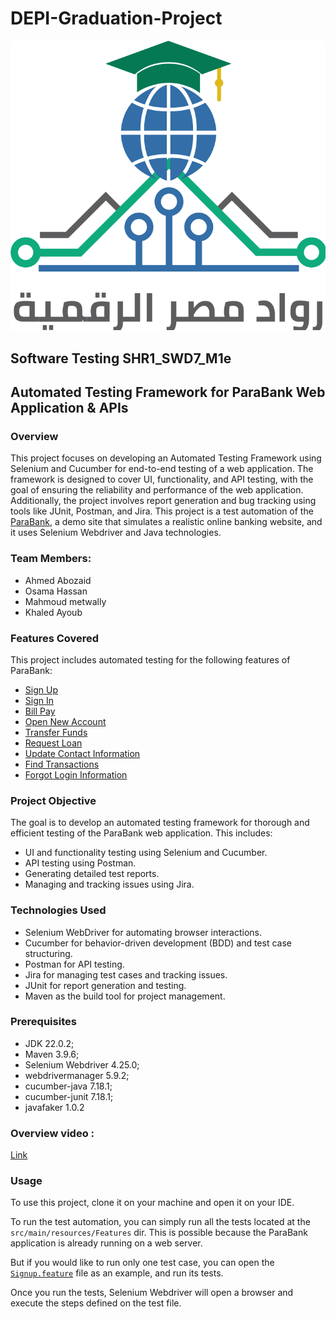 # DEPI-Graduation-Project
![DEPI](./DEPILogo.png)

## Software Testing SHR1_SWD7_M1e 

## Automated Testing Framework for ParaBank Web Application & APIs

### Overview
This project focuses on developing an Automated Testing Framework using Selenium and Cucumber for end-to-end testing of a web application. The framework is designed to cover UI, functionality, and API testing, with the goal of ensuring the reliability and performance of the web application. Additionally, the project involves report generation and bug tracking using tools like JUnit, Postman, and Jira.
This project is a test automation of the [ParaBank](https://parabank.parasoft.com/parabank/index.htm), a demo site that simulates a realistic
online banking website, and it uses Selenium Webdriver and Java technologies.

### Team Members:
- Ahmed Abozaid
- Osama Hassan
- Mahmoud metwally
- Khaled Ayoub

###  Features Covered
This project includes automated testing for the following features of ParaBank:

- [Sign Up](https://github.com/AhmedMAbuzaid1998/parabank/blob/main/src/main/resources/Features/01_SignUp.feature)
- [Sign In](https://github.com/AhmedMAbuzaid1998/parabank/blob/main/src/main/resources/Features/02_SignIn.feature)
- [Bill Pay](https://github.com/AhmedMAbuzaid1998/parabank/blob/main/src/main/resources/Features/03_BillPay.feature)
- [Open New Account](https://github.com/AhmedMAbuzaid1998/parabank/blob/main/src/main/resources/Features/04_OpenNewAccount.feature)
- [Transfer Funds](https://github.com/AhmedMAbuzaid1998/parabank/blob/main/src/main/resources/Features/05_TransferFunds.feature)
- [Request Loan](https://github.com/AhmedMAbuzaid1998/parabank/blob/main/src/main/resources/Features/06_RequestLoan.feature)
- [Update Contact Information](https://github.com/AhmedMAbuzaid1998/parabank/blob/main/src/main/resources/Features/07_UpdateContactInfo.feature)
- [Find Transactions](https://github.com/AhmedMAbuzaid1998/parabank/blob/main/src/main/resources/Features/08_FindTransactions.feature)
- [Forgot Login Information](https://github.com/AhmedMAbuzaid1998/parabank/blob/main/src/main/resources/Features/09_Forgot%20login%20info.feature)

### Project Objective
The goal is to develop an automated testing framework for thorough and efficient testing of the ParaBank web application. This includes:

- UI and functionality testing using Selenium and Cucumber.
- API testing using Postman.
- Generating detailed test reports.
- Managing and tracking issues using Jira.

### Technologies Used
- Selenium WebDriver for automating browser interactions.
- Cucumber for behavior-driven development (BDD) and test case structuring.
- Postman for API testing.
- Jira for managing test cases and tracking issues.
- JUnit for report generation and testing.
- Maven as the build tool for project management.

### Prerequisites
- JDK 22.0.2;
- Maven 3.9.6;
- Selenium Webdriver 4.25.0;
- webdrivermanager 5.9.2;
- cucumber-java 7.18.1;
- cucumber-junit 7.18.1;
- javafaker 1.0.2

### Overview video :
[Link](https://drive.google.com/file/d/1SYusmVDIhtnHU-oOyQRP4SVEugp-OS9o/view?usp=drive_link)


### Usage
To use this project, clone it on your machine and open it on your IDE.

To run the test automation, you can simply run all the tests located  at the `src/main/resources/Features` dir. This is possible
because the ParaBank application is already running on a web server. 

But if you would like to run only one test case, you can open the
[`Signup.feature`](https://github.com/AhmedMAbuzaid1998/parabank/blob/main/src/main/resources/Features/01_SignUp.feature)
file as an example, and run its tests.

Once you run the tests, Selenium Webdriver will open a browser and execute the steps defined on the test file.
